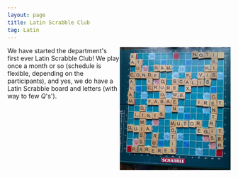 ```yaml
---
layout: page
title: Latin Scrabble Club
tag: Latin
---
```


<img align="right" src="/public/img/scrabble.jpg" width="250"> We have started the department's first ever Latin Scrabble Club! We play once a month or so (schedule is flexible, depending on the participants), and yes, we do have a Latin Scrabble board and letters (with way to few *Q*'s'). 

